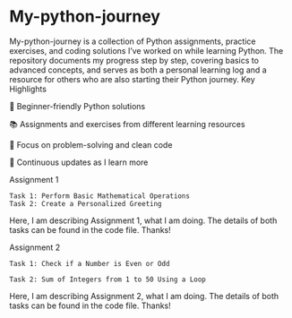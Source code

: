 # My-python-journey
My-python-journey is a collection of Python assignments, practice exercises, and coding solutions I’ve worked on while learning Python. The repository documents my progress step by step, covering basics to advanced concepts, and serves as both a personal learning log and a resource for others who are also starting their Python journey.
Key Highlights

🐍 Beginner-friendly Python solutions

📚 Assignments and exercises from different learning resources

🔎 Focus on problem-solving and clean code

🚀 Continuous updates as I learn more

Assignment 1

    Task 1: Perform Basic Mathematical Operations
    Task 2: Create a Personalized Greeting
  
Here, I am describing Assignment 1, what I am doing.
The details of both tasks can be found in the code file.
Thanks!

Assignment 2

    Task 1: Check if a Number is Even or Odd
    
    Task 2: Sum of Integers from 1 to 50 Using a Loop

Here, I am describing Assignment 2, what I am doing.
The details of both tasks can be found in the code file.
Thanks!
